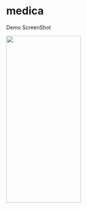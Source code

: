 # medica

Demo ScreenShot

<img src="https://drive.google.com/uc?export=view&id=1SsFq7YeRVtPdqOnaOB-3tOqMQWh7-80U" width="200" height="450">
